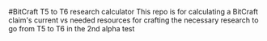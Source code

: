 #BitCraft T5 to T6 research calculator
This repo is for calculating a BitCraft claim's current vs needed resources for crafting the necessary research to go from T5 to T6 in the 2nd alpha test